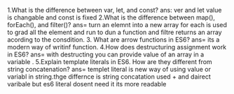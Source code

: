 1.What is the difference between var, let, and const?
ans: ver and let value is changable and const is fixed
2.What is the difference between map(), forEach(), and filter()?
ans= turn an elemnt into a new array for each is used to grad all the element and run to dun a function and filtre returns an array acording to the consdition.
3. What are arrow functions in ES6?
ans= its a modern way of writinf function.
4.How does destructuring assignment work in ES6? 
ans= with destructing you can provide value of an array in a variable .
5.Explain template literals in ES6. How are they different from string concatenation?
ans= templet literal is new way of using value or variabl in string.thge differnce is string concatation used + and dairect varibale but es6 literal dosent need it its more readable 

